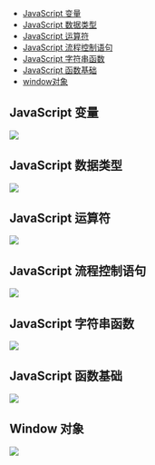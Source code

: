 * <a href="#js-00">JavaScript 变量</a>
* <a href="#js-01">JavaScript 数据类型</a>
* <a href="#js-02">JavaScript 运算符</a>
* <a href="#js-03">JavaScript 流程控制语句</a>
* <a href="#js-04">JavaScript 字符串函数</a>
* <a href="#js-05">JavaScript 函数基础</a>
* <a href="#js-06">window对象</a>


## <span id="js-00">JavaScript 变量</span>

![](./思维导图_png/JavaScript变量.png)

## <span id="js-01">JavaScript 数据类型</span>

![](./思维导图_png/JavaScript数据类型.png)

## <span id="js-02">JavaScript 运算符</span>

![](./思维导图_png/JavaScript运算符.png)

## <span id="js-03">JavaScript 流程控制语句</span>

![](./思维导图_png/JavaScript流程控制语句.png)

## <span id="js-04">JavaScript 字符串函数</span>

![](./思维导图_png/JavaScript字符串函数.png)

## <span id="js-05">JavaScript 函数基础</span>

![](./思维导图_png/JavaScript函数基础.png)

## <span id="js-06">Window 对象</span>

![](./思维导图_png/window对象.png)
